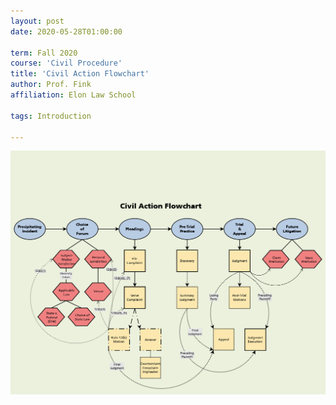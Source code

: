 ```yaml
---
layout: post
date: 2020-05-28T01:00:00

term: Fall 2020 
course: 'Civil Procedure'
title: 'Civil Action Flowchart'
author: Prof. Fink 
affiliation: Elon Law School 

tags: Introduction 
  
---
```


![Civil Action Flowchart](../assets/img/introduction/CivilAction.png)